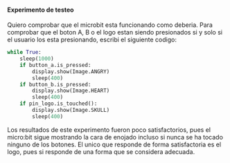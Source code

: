 #### Experimento de testeo

Quiero comprobar que el microbit esta funcionando como deberia. Para comprobar que el boton A, B o el logo estan siendo presionados si y solo si el usuario los esta presionando, escribi el siguiente codigo:

```py
while True:
    sleep(1000)
    if button_a.is_pressed:
        display.show(Image.ANGRY)
        sleep(400)
    if button_b.is_pressed:
        display.show(Image.HEART)
        sleep(400)
    if pin_logo.is_touched():
        display.show(Image.SKULL)
        sleep(400)
```
Los resultados de este experimento fueron poco satisfactorios, pues el micro:bit sigue mostrando la cara de enojado incluso si nunca se ha tocado ninguno de los botones. El unico que responde de forma satisfactoria es el logo, pues si responde de una forma que se considera adecuada.
